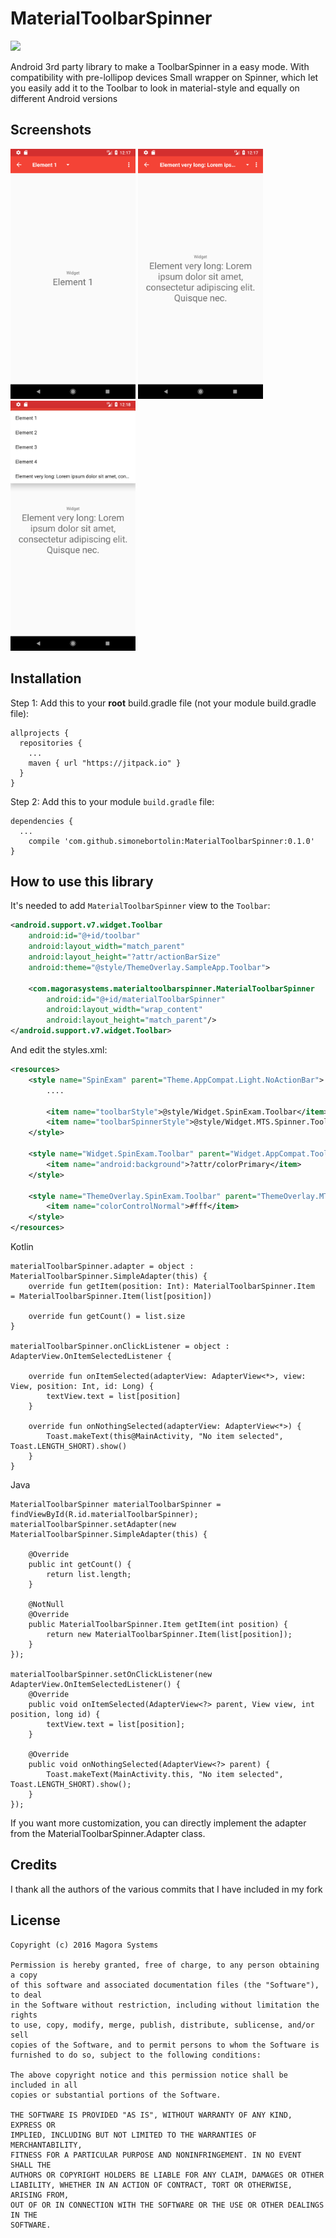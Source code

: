 # MaterialToolbarSpinner
[![](https://jitpack.io/v/simonebortolin/MaterialToolbarSpinner.svg)](https://jitpack.io/#simonebortolin/MaterialToolbarSpinner)

Android 3rd party library to make a ToolbarSpinner in a easy mode. With compatibility with pre-lollipop devices
Small wrapper on Spinner, which let you easily add it to the Toolbar to look in material-style and equally on different Android versions

## Screenshots
<a href="https://github.com/simonebortolin/MaterialToolbarSpinner/blob/master/image_1.png"><img src="https://github.com/simonebortolin/MaterialToolbarSpinner/blob/master/image_1.png" alt="" width="200px"></a>
<a href="https://github.com/simonebortolin/MaterialToolbarSpinner/blob/master/image_2.png"><img src="https://github.com/simonebortolin/MaterialToolbarSpinner/blob/master/image_2.png" alt="" width="200px"></a>
<a href="https://github.com/simonebortolin/MaterialToolbarSpinner/blob/master/image_3.png"><img src="https://github.com/simonebortolin/MaterialToolbarSpinner/blob/master/image_3.png" alt="" width="200px"></a>

## Installation

Step 1: Add this to your **root** build.gradle file (not your module build.gradle file):

    allprojects {
      repositories {
        ...
        maven { url "https://jitpack.io" }
      }
    }


Step 2: Add this to your module `build.gradle` file:

    dependencies {
      ...
        compile 'com.github.simonebortolin:MaterialToolbarSpinner:0.1.0'
    }

## How to use this library

It's needed to add `MaterialToolbarSpinner` view to the `Toolbar`:
```xml
<android.support.v7.widget.Toolbar
    android:id="@+id/toolbar"
    android:layout_width="match_parent"
    android:layout_height="?attr/actionBarSize"
    android:theme="@style/ThemeOverlay.SampleApp.Toolbar">

    <com.magorasystems.materialtoolbarspinner.MaterialToolbarSpinner
        android:id="@+id/materialToolbarSpinner"
        android:layout_width="wrap_content"
        android:layout_height="match_parent"/>
</android.support.v7.widget.Toolbar>
```

And edit the styles.xml:
```xml
<resources>
    <style name="SpinExam" parent="Theme.AppCompat.Light.NoActionBar">
        ....

        <item name="toolbarStyle">@style/Widget.SpinExam.Toolbar</item>
        <item name="toolbarSpinnerStyle">@style/Widget.MTS.Spinner.Toolbar</item>
    </style>

    <style name="Widget.SpinExam.Toolbar" parent="Widget.AppCompat.Toolbar">
        <item name="android:background">?attr/colorPrimary</item>
    </style>

    <style name="ThemeOverlay.SpinExam.Toolbar" parent="ThemeOverlay.MTS.Toolbar">
        <item name="colorControlNormal">#fff</item>
    </style>
</resources>
```

Kotlin

    materialToolbarSpinner.adapter = object : MaterialToolbarSpinner.SimpleAdapter(this) {
        override fun getItem(position: Int): MaterialToolbarSpinner.Item  = MaterialToolbarSpinner.Item(list[position])
    
        override fun getCount() = list.size
    }
    
    materialToolbarSpinner.onClickListener = object : AdapterView.OnItemSelectedListener {
    
        override fun onItemSelected(adapterView: AdapterView<*>, view: View, position: Int, id: Long) {
            textView.text = list[position]
        }
    
        override fun onNothingSelected(adapterView: AdapterView<*>) {
            Toast.makeText(this@MainActivity, "No item selected", Toast.LENGTH_SHORT).show()
        }
    }
    
Java
    
    MaterialToolbarSpinner materialToolbarSpinner = findViewById(R.id.materialToolbarSpinner);
    materialToolbarSpinner.setAdapter(new MaterialToolbarSpinner.SimpleAdapter(this) {

        @Override
        public int getCount() {
            return list.length;
        }

        @NotNull
        @Override
        public MaterialToolbarSpinner.Item getItem(int position) {
            return new MaterialToolbarSpinner.Item(list[position]);
        }
    });

    materialToolbarSpinner.setOnClickListener(new AdapterView.OnItemSelectedListener() {
        @Override
        public void onItemSelected(AdapterView<?> parent, View view, int position, long id) {
            textView.text = list[position];
        }

        @Override
        public void onNothingSelected(AdapterView<?> parent) {
            Toast.makeText(MainActivity.this, "No item selected", Toast.LENGTH_SHORT).show();
        }
    });

If you want more customization, you can directly implement the adapter from the MaterialToolbarSpinner.Adapter class.
  
## Credits


I thank all the authors of the various commits that I have included in my fork


## License

    Copyright (c) 2016 Magora Systems
    
    Permission is hereby granted, free of charge, to any person obtaining a copy 
    of this software and associated documentation files (the "Software"), to deal 
    in the Software without restriction, including without limitation the rights 
    to use, copy, modify, merge, publish, distribute, sublicense, and/or sell 
    copies of the Software, and to permit persons to whom the Software is 
    furnished to do so, subject to the following conditions:
    
    The above copyright notice and this permission notice shall be included in all 
    copies or substantial portions of the Software.
    
    THE SOFTWARE IS PROVIDED "AS IS", WITHOUT WARRANTY OF ANY KIND, EXPRESS OR 
    IMPLIED, INCLUDING BUT NOT LIMITED TO THE WARRANTIES OF MERCHANTABILITY, 
    FITNESS FOR A PARTICULAR PURPOSE AND NONINFRINGEMENT. IN NO EVENT SHALL THE 
    AUTHORS OR COPYRIGHT HOLDERS BE LIABLE FOR ANY CLAIM, DAMAGES OR OTHER 
    LIABILITY, WHETHER IN AN ACTION OF CONTRACT, TORT OR OTHERWISE, ARISING FROM, 
    OUT OF OR IN CONNECTION WITH THE SOFTWARE OR THE USE OR OTHER DEALINGS IN THE 
    SOFTWARE.
